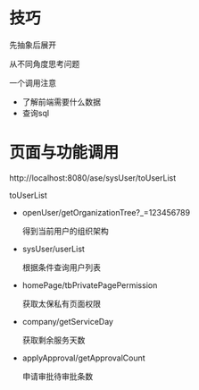 # 技巧

先抽象后展开

从不同角度思考问题

一个调用注意

* 了解前端需要什么数据
* 查询sql





# 页面与功能调用

http://localhost:8080/ase/sysUser/toUserList

toUserList

* openUser/getOrganizationTree?_=123456789

  得到当前用户的组织架构

* sysUser/userList

  根据条件查询用户列表

* homePage/tbPrivatePagePermission

  获取太保私有页面权限

* company/getServiceDay

  获取剩余服务天数

* applyApproval/getApprovalCount

  申请审批待审批条数



